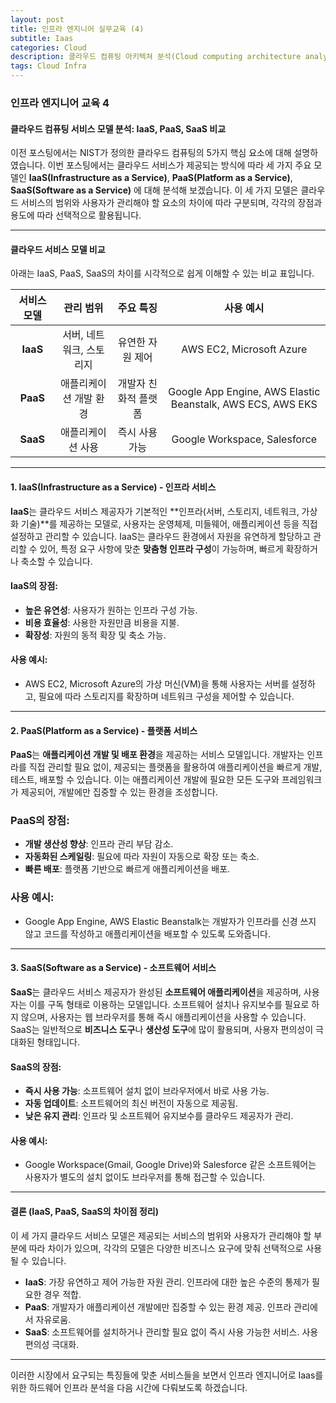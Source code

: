 ```yaml
---
layout: post
title: 인프라 엔지니어 실무교육 (4)
subtitle: Iaas
categories: Cloud
description: 클라우드 컴퓨팅 아키텍쳐 분석(Cloud computing architecture analysis)
tags: Cloud Infra
---
```


### 인프라 엔지니어 교육 4

#### 클라우드 컴퓨팅 서비스 모델 분석: IaaS, PaaS, SaaS 비교

이전 포스팅에서는 NIST가 정의한 클라우드 컴퓨팅의 5가지 핵심 요소에 대해 설명하였습니다. 이번 포스팅에서는 클라우드 서비스가 제공되는 방식에 따라 세 가지 주요 모델인 **IaaS(Infrastructure as a Service)**, **PaaS(Platform as a Service)**, **SaaS(Software as a Service)** 에 대해 분석해 보겠습니다. 이 세 가지 모델은 클라우드 서비스의 범위와 사용자가 관리해야 할 요소의 차이에 따라 구분되며, 각각의 장점과 용도에 따라 선택적으로 활용됩니다.

---

#### 클라우드 서비스 모델 비교

아래는 IaaS, PaaS, SaaS의 차이를 시각적으로 쉽게 이해할 수 있는 비교 표입니다.

|  서비스 모델  |     관리 범위      |  주요 특징  |   사용 예시   |
|:-------------:|:------------------:|:----------:|:------------:|
| **IaaS**      | 서버, 네트워크, 스토리지 | 유연한 자원 제어 | AWS EC2, Microsoft Azure |
| **PaaS**      | 애플리케이션 개발 환경 | 개발자 친화적 플랫폼 | Google App Engine, AWS Elastic Beanstalk, AWS ECS, AWS EKS |
| **SaaS**      | 애플리케이션 사용   | 즉시 사용 가능 | Google Workspace, Salesforce |

---

#### 1. **IaaS(Infrastructure as a Service) - 인프라 서비스**

**IaaS**는 클라우드 서비스 제공자가 기본적인 **인프라(서버, 스토리지, 네트워크, 가상화 기술)**를 제공하는 모델로, 사용자는 운영체제, 미들웨어, 애플리케이션 등을 직접 설정하고 관리할 수 있습니다. IaaS는 클라우드 환경에서 자원을 유연하게 할당하고 관리할 수 있어, 특정 요구 사항에 맞춘 **맞춤형 인프라 구성**이 가능하며, 빠르게 확장하거나 축소할 수 있습니다.

#### IaaS의 장점:
- **높은 유연성**: 사용자가 원하는 인프라 구성 가능.
- **비용 효율성**: 사용한 자원만큼 비용을 지불.
- **확장성**: 자원의 동적 확장 및 축소 가능.

#### 사용 예시:
- AWS EC2, Microsoft Azure의 가상 머신(VM)을 통해 사용자는 서버를 설정하고, 필요에 따라 스토리지를 확장하며 네트워크 구성을 제어할 수 있습니다.

---

#### 2. **PaaS(Platform as a Service) - 플랫폼 서비스**

**PaaS**는 **애플리케이션 개발 및 배포 환경**을 제공하는 서비스 모델입니다. 개발자는 인프라를 직접 관리할 필요 없이, 제공되는 플랫폼을 활용하여 애플리케이션을 빠르게 개발, 테스트, 배포할 수 있습니다. 이는 애플리케이션 개발에 필요한 모든 도구와 프레임워크가 제공되어, 개발에만 집중할 수 있는 환경을 조성합니다.

### PaaS의 장점:
- **개발 생산성 향상**: 인프라 관리 부담 감소.
- **자동화된 스케일링**: 필요에 따라 자원이 자동으로 확장 또는 축소.
- **빠른 배포**: 플랫폼 기반으로 빠르게 애플리케이션을 배포.

### 사용 예시:
- Google App Engine, AWS Elastic Beanstalk는 개발자가 인프라를 신경 쓰지 않고 코드를 작성하고 애플리케이션을 배포할 수 있도록 도와줍니다.

---

#### 3. **SaaS(Software as a Service) - 소프트웨어 서비스**

**SaaS**는 클라우드 서비스 제공자가 완성된 **소프트웨어 애플리케이션**을 제공하며, 사용자는 이를 구독 형태로 이용하는 모델입니다. 소프트웨어 설치나 유지보수를 필요로 하지 않으며, 사용자는 웹 브라우저를 통해 즉시 애플리케이션을 사용할 수 있습니다. SaaS는 일반적으로 **비즈니스 도구**나 **생산성 도구**에 많이 활용되며, 사용자 편의성이 극대화된 형태입니다.

#### SaaS의 장점:
- **즉시 사용 가능**: 소프트웨어 설치 없이 브라우저에서 바로 사용 가능.
- **자동 업데이트**: 소프트웨어의 최신 버전이 자동으로 제공됨.
- **낮은 유지 관리**: 인프라 및 소프트웨어 유지보수를 클라우드 제공자가 관리.

#### 사용 예시:
- Google Workspace(Gmail, Google Drive)와 Salesforce 같은 소프트웨어는 사용자가 별도의 설치 없이도 브라우저를 통해 접근할 수 있습니다.

---

#### 결론 (IaaS, PaaS, SaaS의 차이점 정리)

이 세 가지 클라우드 서비스 모델은 제공되는 서비스의 범위와 사용자가 관리해야 할 부분에 따라 차이가 있으며, 각각의 모델은 다양한 비즈니스 요구에 맞춰 선택적으로 사용될 수 있습니다.

- **IaaS**: 가장 유연하고 제어 가능한 자원 관리. 인프라에 대한 높은 수준의 통제가 필요한 경우 적합.
- **PaaS**: 개발자가 애플리케이션 개발에만 집중할 수 있는 환경 제공. 인프라 관리에서 자유로움.
- **SaaS**: 소프트웨어를 설치하거나 관리할 필요 없이 즉시 사용 가능한 서비스. 사용 편의성 극대화.

---

이러한 시장에서 요구되는 특징들에 맞춘 서비스들을 보면서 인프라 엔지니어로 Iaas를 위한 하드웨어 인프라 분석을 다음 시간에 다뤄보도록 하겠습니다.